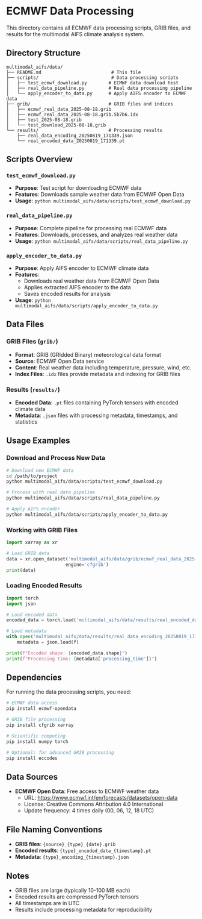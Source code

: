 # ECMWF Data Processing

This directory contains all ECMWF data processing scripts, GRIB files, and results for the multimodal AIFS climate analysis system.

## Directory Structure

```
multimodal_aifs/data/
├── README.md                          # This file
├── scripts/                           # Data processing scripts
│   ├── test_ecmwf_download.py        # ECMWF data download test
│   ├── real_data_pipeline.py         # Real data processing pipeline
│   └── apply_encoder_to_data.py      # Apply AIFS encoder to ECMWF data
├── grib/                             # GRIB files and indices
│   ├── ecmwf_real_data_2025-08-18.grib
│   ├── ecmwf_real_data_2025-08-18.grib.5b7b6.idx
│   ├── test_2025-08-18.grib
│   └── test_download_2025-08-18.grib
└── results/                          # Processing results
    ├── real_data_encoding_20250819_171339.json
    └── real_encoded_data_20250819_171339.pt
```

## Scripts Overview

### `test_ecmwf_download.py`
- **Purpose**: Test script for downloading ECMWF data
- **Features**: Downloads sample weather data from ECMWF Open Data
- **Usage**: `python multimodal_aifs/data/scripts/test_ecmwf_download.py`

### `real_data_pipeline.py`
- **Purpose**: Complete pipeline for processing real ECMWF data
- **Features**: Downloads, processes, and analyzes real weather data
- **Usage**: `python multimodal_aifs/data/scripts/real_data_pipeline.py`

### `apply_encoder_to_data.py`
- **Purpose**: Apply AIFS encoder to ECMWF climate data
- **Features**:
  - Downloads real weather data from ECMWF Open Data
  - Applies extracted AIFS encoder to the data
  - Saves encoded results for analysis
- **Usage**: `python multimodal_aifs/data/scripts/apply_encoder_to_data.py`

## Data Files

### GRIB Files (`grib/`)
- **Format**: GRIB (GRIdded Binary) meteorological data format
- **Source**: ECMWF Open Data service
- **Content**: Real weather data including temperature, pressure, wind, etc.
- **Index Files**: `.idx` files provide metadata and indexing for GRIB files

### Results (`results/`)
- **Encoded Data**: `.pt` files containing PyTorch tensors with encoded climate data
- **Metadata**: `.json` files with processing metadata, timestamps, and statistics

## Usage Examples

### Download and Process New Data
```bash
# Download new ECMWF data
cd /path/to/project
python multimodal_aifs/data/scripts/test_ecmwf_download.py

# Process with real data pipeline
python multimodal_aifs/data/scripts/real_data_pipeline.py

# Apply AIFS encoder
python multimodal_aifs/data/scripts/apply_encoder_to_data.py
```

### Working with GRIB Files
```python
import xarray as xr

# Load GRIB data
data = xr.open_dataset('multimodal_aifs/data/grib/ecmwf_real_data_2025-08-18.grib',
                      engine='cfgrib')
print(data)
```

### Loading Encoded Results
```python
import torch
import json

# Load encoded data
encoded_data = torch.load('multimodal_aifs/data/results/real_encoded_data_20250819_171339.pt')

# Load metadata
with open('multimodal_aifs/data/results/real_data_encoding_20250819_171339.json', 'r') as f:
    metadata = json.load(f)

print(f"Encoded shape: {encoded_data.shape}")
print(f"Processing time: {metadata['processing_time']}")
```

## Dependencies

For running the data processing scripts, you need:

```bash
# ECMWF data access
pip install ecmwf-opendata

# GRIB file processing
pip install cfgrib xarray

# Scientific computing
pip install numpy torch

# Optional: for advanced GRIB processing
pip install eccodes
```

## Data Sources

- **ECMWF Open Data**: Free access to ECMWF weather data
  - URL: https://www.ecmwf.int/en/forecasts/datasets/open-data
  - License: Creative Commons Attribution 4.0 International
  - Update frequency: 4 times daily (00, 06, 12, 18 UTC)

## File Naming Conventions

- **GRIB files**: `{source}_{type}_{date}.grib`
- **Encoded results**: `{type}_encoded_data_{timestamp}.pt`
- **Metadata**: `{type}_encoding_{timestamp}.json`

## Notes

- GRIB files are large (typically 10-100 MB each)
- Encoded results are compressed PyTorch tensors
- All timestamps are in UTC
- Results include processing metadata for reproducibility
